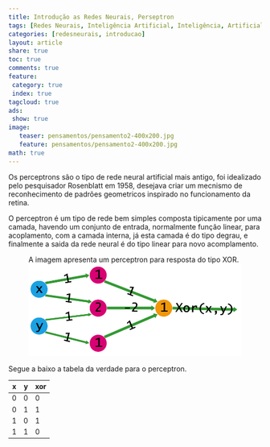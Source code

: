 ```yaml
---
title: Introdução as Redes Neurais, Perseptron 
tags: [Redes Neurais, Inteligência Artificial, Inteligência, Artificial, RNN, NN, LTSM, Formulas, Rampa Simetrica, Simetrica, Ativação Lógistica, Hiperbólica, Tangente, Tangente Hiperbólica, Função Logistica, perseptron]
categories: [redesneurais, introducao]
layout: article
share: true
toc: true
comments: true
feature:
 category: true
 index: true
tagcloud: true
ads: 
 show: true
image:
   teaser: pensamentos/pensamento2-400x200.jpg
   feature: pensamentos/pensamento2-400x200.jpg
math: true
---
```

Os perceptrons são o tipo de rede neural artificial mais antigo, foi idealizado pelo pesquisador Rosenblatt em 1958, desejava criar um mecnismo de reconhecimento de padrões geometricos inspirado no funcionamento da retina.

<!--more-->

O perceptron é um tipo de rede bem simples composta tipicamente por uma camada, havendo um conjunto de entrada, normalmente função linear, para acoplamento, com a camada interna, já esta camada é do tipo degrau, e finalmente a saida da rede neural é do tipo linear para novo acomplamento.

<figure>
<figcaption>A imagem apresenta um perceptron para resposta do tipo XOR.
<img src="/images/redesneurais/introducao/perceptron-xor.png" />
</figure>

Segue a baixo a tabela da verdade para o perceptron.

| x | y | xor |
| --- | --- | --- |
| 0 | 0 | 0 |
| 0 | 1 | 1 |
| 1 | 0 | 1 |
| 1 | 1 | 0 |

